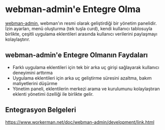 # webman-admin'e Entegre Olma

[webman-admin](https://www.workerman.net/plugin/82), webman'ın resmi olarak geliştirdiği bir yönetim panelidir.
İzin ayarları, menü oluşturma (tek tuşla curd), kendi kullanıcı tablosuyla birlikte, çeşitli uygulama eklentileri arasında kullanıcı verilerini paylaşmayı kolaylaştırır.

## webman-admin'e Entegre Olmanın Faydaları

* Farklı uygulama eklentileri için tek bir arka uç girişi sağlayarak kullanıcı deneyimini arttırma
* Uygulama eklentileri için arka uç geliştirme süresini azaltma, bakım maliyetlerini düşürme
* Yönetim paneli, eklentilerin merkezi arama ve kurulumunu kolaylaştıran eklenti yönetimi özelliği ile birlikte gelir.

## Entegrasyon Belgeleri
https://www.workerman.net/doc/webman-admin/development/link.html
